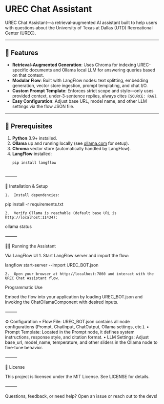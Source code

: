 # UREC Chat Assistant

UREC Chat Assistant—a retrieval‑augmented AI assistant built to help users with questions about the University of Texas at Dallas (UTD) Recreational Center (UREC).

---

## 🎯 Features

- **Retrieval‑Augmented Generation**: Uses Chroma for indexing UREC-specific documents and Ollama local LLM for answering queries based on that context.
- **Modular Flow**: Built with LangFlow nodes: text splitting, embedding generation, vector store ingestion, prompt templating, and chat I/O.
- **Custom Prompt Template**: Enforces strict scope and style—only uses provided context, under‑3‑sentence replies, always cites `[SOURCE: RAG]`.
- **Easy Configuration**: Adjust base URL, model name, and other LLM settings via the flow JSON file.

---

## 🔧 Prerequisites

1. **Python** 3.9+ installed.
2. **Ollama** up and running locally (see [ollama.com](https://ollama.com) for setup).
3. **Chroma** vector store (automatically handled by LangFlow).
4. **LangFlow** installed:
   ```bash
   pip install langflow



⸻

🚀 Installation & Setup

	1.	Install dependencies:

pip install -r requirements.txt


	2.	Verify Ollama is reachable (default base URL is http://localhost:11434):

ollama status



⸻

🏃‍♂️ Running the Assistant

Via LangFlow UI
	1.	Start LangFlow server and import the flow:

langflow start-server --import UREC_BOT.json


	2.	Open your browser at http://localhost:7860 and interact with the UREC Chat Assistant flow.

Programmatic Use

Embed the flow into your application by loading UREC_BOT.json and invoking the ChatOllamaComponent with desired inputs.

⸻

⚙️ Configuration
	•	Flow File: UREC_BOT.json contains all node configurations (Prompt, ChatInput, ChatOutput, Ollama settings, etc.).
	•	Prompt Template: Located in the Prompt node, it defines system instructions, response style, and citation format.
	•	LLM Settings: Adjust base_url, model_name, temperature, and other sliders in the Ollama node to fine‑tune behavior.

⸻

📄 License

This project is licensed under the MIT License. See LICENSE for details.

⸻

Questions, feedback, or need help? Open an issue or reach out to the devs!

